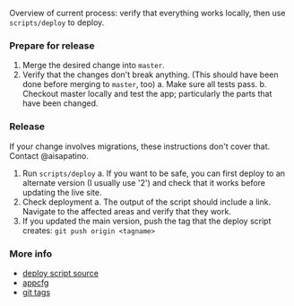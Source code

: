 Overview of current process: verify that everything works locally, then use `scripts/deploy` to deploy.

### Prepare for release

1. Merge the desired change into `master`.
2. Verify that the changes don't break anything. (This should have been done before merging to `master`, too)
  a. Make sure all tests pass.
  b. Checkout master locally and test the app; particularly the parts that have been changed.

### Release

If your change involves migrations, these instructions don't cover that. Contact @aisapatino.

1. Run `scripts/deploy`
  a. If you want to be safe, you can first deploy to an alternate version (I usually use '2') and check that it works before updating the live site.
2. Check deployment
  a. The output of the script should include a link. Navigate to the affected areas and verify that they work.
3. If you updated the main version, push the tag that the deploy script creates: `git push origin <tagname>`

### More info

- [deploy script source](https://github.com/aisapatino/sjfnw/blob/master/scripts/deploy)
- [appcfg](https://cloud.google.com/appengine/docs/python/tools/uploadinganapp#Python_Uploading_the_app)
- [git tags](https://git-scm.com/book/en/v1/Git-Basics-Tagging)
